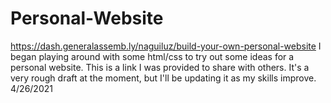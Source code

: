 # Personal-Website
https://dash.generalassemb.ly/naguiluz/build-your-own-personal-website
I began playing around with some html/css to try out some ideas for a personal website. This is a link I was provided to share with others. It's a very rough draft at the moment, but I'll be updating it as my skills improve. 4/26/2021
